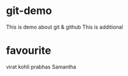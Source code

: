 # git-demo
This is demo about git &amp; github
This is additional 

# favourite 
virat kohli
prabhas
Samantha
